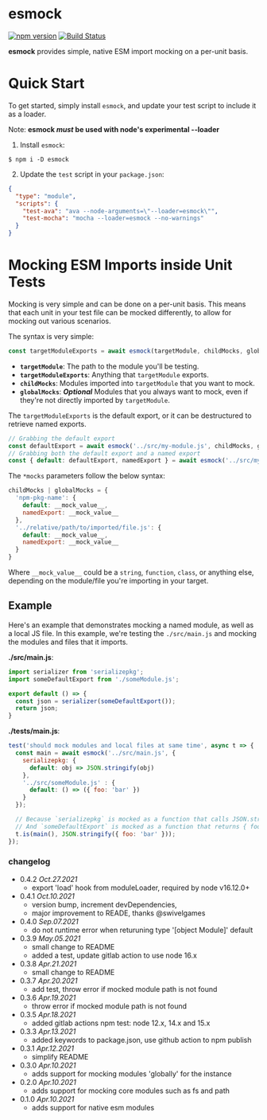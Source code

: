esmock
======
[![npm version](https://badge.fury.io/js/esmock.svg)](https://badge.fury.io/js/esmock) [![Build Status](https://github.com/iambumblehead/esmock/workflows/nodejs-ci/badge.svg)][2]

**esmock** provides simple, native ESM import mocking on a per-unit basis.

# Quick Start

To get started, simply install `esmock`, and update your test script to include it as a loader.

Note: **esmock _must_ be used with node's experimental --loader**

1. Install `esmock`:
```shell
$ npm i -D esmock
```
2. Update the `test` script in your `package.json`:
```json
{
  "type": "module",
  "scripts": {
    "test-ava": "ava --node-arguments=\"--loader=esmock\"",
    "test-mocha": "mocha --loader=esmock --no-warnings"
  }
}
```

# Mocking ESM Imports inside Unit Tests

Mocking is very simple and can be done on a per-unit basis. This means that each unit in your test file can be mocked differently, to allow for mocking out various scenarios.

The syntax is very simple:

```javascript
const targetModuleExports = await esmock(targetModule, childMocks, globalMocks)
```

- **`targetModule`**: The path to the module you'll be testing.
- **`targetModuleExports`**: Anything that `targetModule` exports.
- **`childMocks`**: Modules imported into `targetModule` that you want to mock.
- **`globalMocks`**: **_Optional_** Modules that you always want to mock, even if they're not directly imported by `targetModule`.

The `targetModuleExports` is the default export, or it can be destructured to retrieve named exports.
```javascript
// Grabbing the default export
const defaultExport = await esmock('../src/my-module.js', childMocks, globalMocks)
// Grabbing both the default export and a named export
const { default: defaultExport, namedExport } = await esmock('../src/my-module.js', childMocks, globalMocks)
```

The `*mocks` parameters follow the below syntax:
```javascript
childMocks | globalMocks = {
  'npm-pkg-name': {
    default: __mock_value__,
    namedExport: __mock_value__
  },
  '../relative/path/to/imported/file.js': {
    default: __mock_value__,
    namedExport: __mock_value__
  }
}
```

Where `__mock_value__` could be a `string`, `function`, `class`, or anything else, depending on the module/file you're importing in your target.

## Example

Here's an example that demonstrates mocking a named module, as well as a local JS file. In this example, we're testing the `./src/main.js` and mocking the modules and files that it imports.

**./src/main.js**:
```javascript
import serializer from 'serializepkg';
import someDefaultExport from './someModule.js';

export default () => {
  const json = serializer(someDefaultExport());
  return json;
}
```

**./tests/main.js**:
```javascript
test('should mock modules and local files at same time', async t => {
  const main = await esmock('../src/main.js', {
    serializepkg: {
      default: obj => JSON.stringify(obj)
    },
    '../src/someModule.js' : {
      default: () => ({ foo: 'bar' })
    }
  });

  // Because `serializepkg` is mocked as a function that calls JSON.stringify()
  // And `someDefaultExport` is mocked as a function that returns { foo: 'bar' }
  t.is(main(), JSON.stringify({ foo: 'bar' }));
});
```


### changelog

 * 0.4.2 _Oct.27.2021_
   * export 'load' hook from moduleLoader, required by node v16.12.0+
 * 0.4.1 _Oct.10.2021_
   * version bump, increment devDependencies,
   * major improvement to READE, thanks @swivelgames
 * 0.4.0 _Sep.07.2021_
   * do not runtime error when returuning type '[object Module]' default
 * 0.3.9 _May.05.2021_
   * small change to README
   * added a test, update gitlab action to use node 16.x
 * 0.3.8 _Apr.21.2021_
   * small change to README
 * 0.3.7 _Apr.20.2021_
   * add test, throw error if mocked module path is not found
 * 0.3.6 _Apr.19.2021_
   * throw error if mocked module path is not found
 * 0.3.5 _Apr.18.2021_
   * added gitlab actions npm test: node 12.x, 14.x and 15.x
 * 0.3.3 _Apr.13.2021_
   * added keywords to package.json, use github action to npm publish
 * 0.3.1 _Apr.12.2021_
   * simplify README
 * 0.3.0 _Apr.10.2021_
   * adds support for mocking modules 'globally' for the instance
 * 0.2.0 _Apr.10.2021_
   * adds support for mocking core modules such as fs and path
 * 0.1.0 _Apr.10.2021_
   * adds support for native esm modules


[0]: http://www.bumblehead.com "bumblehead"
[1]: https://github.com/iambumblehead/esmock/workflows/nodejs-ci/badge.svg "nodejs-ci pipeline"
[2]: https://github.com/iambumblehead/esmock "esmock"
